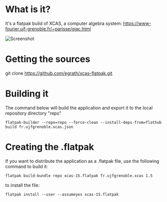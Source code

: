 # What is it? #
It's a flatpak build of XCAS, a computer algebra system: https://www-fourier.ujf-grenoble.fr/~parisse/giac.html

![Screenshot](https://raw.githubusercontent.com/egrath/xcas-flatpak/master/fr.ujfgrenoble.xcas.png)

# Getting the sources #

git clone https://github.com/egrath/xcas-flatpak.git

# Building it #

The command below will build the application and export it to the local repository directory "repo"

```
flatpak-builder --repo=repo --force-clean --install-deps-from=flathub build fr.ujfgrenoble.xcas.json
```

# Creating the .flatpak #

If you want to distribute the application as a .flatpak file, use the following command to build it:

```
flatpak build-bundle repo xcas-15.flatpak fr.ujfgrenoble.xcas 1.5
```

to install the file:

```
flatpak install --user --assumeyes xcas-15.flatpak
```

